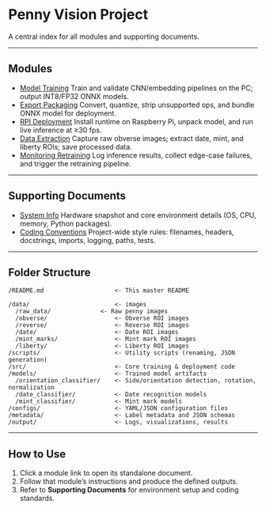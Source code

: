 # Penny Vision Project

A central index for all modules and supporting documents.

---

## Modules

* [Model Training](model_training.md)
  Train and validate CNN/embedding pipelines on the PC; output INT8/FP32 ONNX models.
* [Export Packaging](onnx_packaging.md)
  Convert, quantize, strip unsupported ops, and bundle ONNX model for deployment.
* [RPI Deployment](deploy_inference.md)
  Install runtime on Raspberry Pi, unpack model, and run live inference at ≥30 fps.
* [Data Extraction](roi_extraction.md)
  Capture raw obverse images; extract date, mint, and liberty ROIs; save processed data.
* [Monitoring Retraining](monitor_retrain.md)
  Log inference results, collect edge-case failures, and trigger the retraining pipeline.

---

## Supporting Documents

* [System Info](system_info.md)
  Hardware snapshot and core environment details (OS, CPU, memory, Python packages).
* [Coding Conventions](coding_conventions.md)
  Project-wide style rules: filenames, headers, docstrings, imports, logging, paths, tests.

---

## Folder Structure

```
/README.md                    <- This master README
                    
/data/                        <- images
  /raw_data/		      <- Raw penny images
  /obverse/                   <- Obverse ROI images
  /reverse/                   <- Reverse ROI images
  /date/                      <- Date ROI images
  /mint_marks/                <- Mint mark ROI images
  /liberty/                   <- Liberty ROI images
/scripts/                     <- Utility scripts (renaming, JSON generation)
/src/                         <- Core training & deployment code
/models/                      <- Trained model artifacts
  /orientation_classifier/    <- Side/orientation detection, rotation, normalization
  /date_classifier/           <- Date recognition models
  /mint_classifier/           <- Mint mark models
/configs/                     <- YAML/JSON configuration files
/metadata/                    <- Label metadata and JSON schemas
/output/                      <- Logs, visualizations, results
```

---

## How to Use

1. Click a module link to open its standalone document.
2. Follow that module’s instructions and produce the defined outputs.
3. Refer to **Supporting Documents** for environment setup and coding standards.
